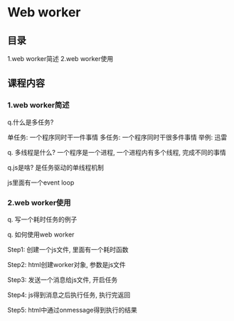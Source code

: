 # Web worker

## 目录
1.web worker简述
2.web worker使用

## 课程内容
### 1.web worker简述

q.什么是多任务?

   单任务:  一个程序同时干一件事情
  多任务: 一个程序同时干很多件事情
      举例: 迅雷
      
q. 多线程是什么?
    一个程序是一个进程, 一个进程内有多个线程, 完成不同的事情
    
q.js是啥?
是任务驱动的单线程机制

js里面有一个event loop


### 2.web worker使用

q. 写一个耗时任务的例子
    
    
q. 如何使用web worker

Step1:  创建一个js文件, 里面有一个耗时函数

Step2: html创建worker对象, 参数是js文件

Step3: 发送一个消息给js文件, 开启任务

Step4: js得到消息之后执行任务, 执行完返回

Step5: html中通过onmessage得到执行的结果














